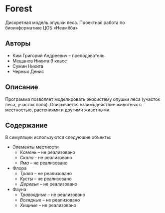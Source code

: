 # Forest
Дискретная модель опушки леса. Проектная работа по биоинформатике ЦОБ «Неамёба»

## Авторы
* Ким Григорий Андреевич – преподаватель
* Мещанов Никита 9 класс
* Сумин Никита
* Черных Денис

## Описание
Программа позволяет моделировать экосистему опушки леса (участок леса, участок поля). Описывается взаимодействие животных с местностью, растениями и другими животными.

## Содержание
В симуляции используются следующие объекты:
* Элементы местности
  * *Камень* – не реализовано
  * *Скала* – не реализовано
  * *Яма* – не реализовано
* Флора
  * *Трава* – не реализовано
  * *Кусты* – не реализовано
  * *Деревья* – не реализовано
* Фауна
  * *Травоядные* – не реализовано
  * *Всеядные* – не реализовано
  * *Хищные* – не реализовано
